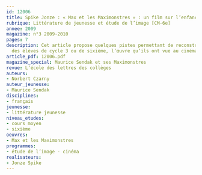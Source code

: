 ```yaml
---
id: 12006
title: Spike Jonze : « Max et les Maximonstres » : un film sur l’enfance 
rubrique: Littérature de jeunesse et étude de l’image [CM-6e]
annee: 2009
magazine: n°3 2009-2010
pages: 7
description: Cet article propose quelques pistes permettant de reconstruire, avec
  des élèves de cycle 3 ou de sixième, l’œuvre qu’ils ont vue au cinéma. 
article_pdf: 12006.pdf
magazine_special: Maurice Sendak et ses Maximonstres
revue: L’école des lettres des collèges
auteurs:
- Norbert Czarny
auteur_jeunesse:
- Maurice Sendak
disciplines:
- français
jeunesse:
- littérature jeunesse
niveau_etudes:
- cours moyen
- sixième
oeuvres:
- Max et les Maximonstres
programmes:
- étude de l’image - cinéma
realisateurs:
- Jonze Spike
---
```

